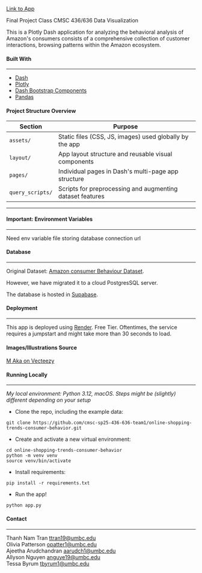 [Link to App](https://online-shopping-trends-consumer-behavior.onrender.com)

Final Project Class CMSC 436/636 Data Visualization

This is a Plotly Dash application for analyzing the behavioral analysis of Amazon's consumers consists of a comprehensive collection of customer interactions, browsing patterns within the Amazon ecosystem.

#### Built With
---
- [Dash](https://dash.plotly.com/)
- [Plotly](https://plotly.com/python/)
- [Dash Bootstrap Components](https://dash-bootstrap-components.opensource.faculty.ai/)
- [Pandas](https://pandas.pydata.org/)

#### Project Structure Overview

| Section          | Purpose                                                   |
| ---------------- | --------------------------------------------------------- |
| `assets/`        | Static files (CSS, JS, images) used globally by the app   |
| `layout/`        | App layout structure and reusable visual components       |
| `pages/`         | Individual pages in Dash's multi-page app structure       |
| `query_scripts/` | Scripts for preprocessing and augmenting dataset features |

---

#### Important: Environment Variables 
---
Need env variable file storing database connection url

#### Database 
---
Original Dataset: [Amazon consumer Behaviour Dataset](https://www.kaggle.com/datasets/swathiunnikrishnan/amazon-consumer-behaviour-dataset/code).

However, we have migrated it to a cloud PostgresSQL server.

The database is hosted in [Supabase](https://supabase.com/).

#### Deployment
---
This app is deployed using [Render](https://render.com/). Free Tier. Oftentimes, the service requires a jumpstart and might take more than 30 seconds to load.

#### Images/Illustrations Source

[M Aka on Vecteezy](https://www.vecteezy.com/members/akarasirithada?license_type=free)

#### Running Locally 
---
*My local environment: Python 3.12, macOS. Steps might be (slightly) different depending on your setup*

* Clone the repo, including the example data:
```
git clone https://github.com/cmsc-sp25-436-636-team1/online-shopping-trends-consumer-behavior.git
```
* Create and activate a new virtual environment:
```
cd online-shopping-trends-consumer-behavior
python -m venv venv
source venv/bin/activate
```
* Install requirements:
```
pip install -r requirements.txt
```
* Run the app!
```
python app.py
```

#### Contact
---
Thanh Nam Tran [ttran19@umbc.edu](mailto:ttran19@umbc.edu)  
Olivia Patterson [opatter1@umbc.edu](mailto:opatter1@umbc.edu)  
Ajeetha Arudchandran [aarudch1@umbc.edu](mailto:aarudch1@umbc.edu)  
Allyson Nguyen [anguye19@umbc.edu](mailto:anguye19@umbc.edu)  
Tessa Byrum [tbyrum1@umbc.edu](mailto:ttran19@umbc.edu)  
